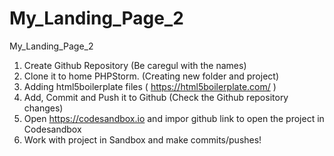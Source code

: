 # My_Landing_Page_2
My_Landing_Page_2
1) Create Github Repository (Be caregul with the names)
2) Clone it to home PHPStorm. (Creating new folder and project)
3) Adding html5boilerplate files ( https://html5boilerplate.com/ )
4) Add, Commit and Push it to Github (Check the Github repository changes)
5) Open https://codesandbox.io and impor github link to open the project in Codesandbox
6) Work with project in Sandbox and make commits/pushes!
